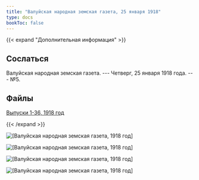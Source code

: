 ```yaml
---
title: "Валуйская народная земская газета, 25 января 1918"
type: docs
bookToc: false
---
```


{{< expand "Дополнительная информация" >}}
## Сослаться
Валуйская народная земская газета. --- Четверг, 25 января 1918 года. --- №5.

## Файлы
[Выпуски 1-36, 1918 год](https://www.dropbox.com/sh/y1y6ee755w9d7ne/AACn7mJSdbUS84WlRiocceIha?dl=0)

{{< /expand >}}

![[Валуйская народная земская газета, 1918 год]](/static/img/papers/1918_№05.jpg)

![[Валуйская народная земская газета, 1918 год]](/static/img/papers/1918_№05_p2.jpg)

![[Валуйская народная земская газета, 1918 год]](/static/img/papers/1918_№05_p3.jpg)

![[Валуйская народная земская газета, 1918 год]](/static/img/papers/1918_№05_p4.jpg)
